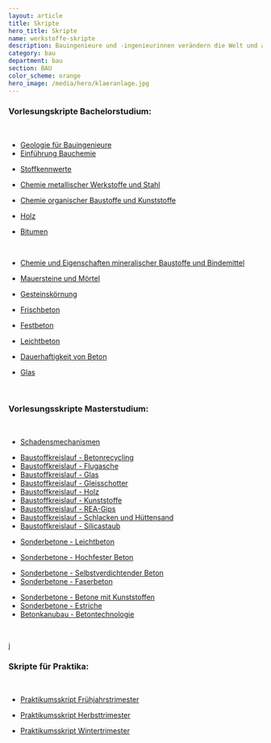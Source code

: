 ```yaml
---
layout: article
title: Skripte
hero_title: Skripte
name: werkstoffe-skripte
description: Bauingenieure und -ingenieurinnen verändern die Welt und arbeiten maßgeblich beim Schutz unserer Umwelt mit. Sie beeinflussen unser Leben stärker als viele andere Berufe. Denn Infrastruktureinrichtungen und Bauwerke sind essentieller Bestandteil jeder Zivilisation.
category: bau
department: bau
section: BAU
color_scheme: orange
hero_image: /media/hero/klaeranlage.jpg
---
```



<h3>Vorlesungskripte Bachelorstudium:</h3>

<p>&nbsp;</p>

<ul class="list-icon">
  <li><i class="fa fa-file-pdf-o"></i><a href="https://www.unibw.de/werkstoffe/lehre/skripte/geologie-fuer-bauingenieure-1.pdf">Geologie für Bauingenieure </a></li>
  <li><i class="fa fa-file-pdf-o"></i><a href="https://www.unibw.de/werkstoffe/lehre/skripte/einfuehrung-bauchemie.pdf">Einführung Bauchemie</a></li>
</ul>

<ul class="list-icon">
  <li><i class="fa fa-file-pdf-o"></i><a href="https://www.unibw.de/werkstoffe/lehre/skripte/stoffkennwerte.pdf">Stoffkennwerte</a></li>
</ul>

<ul class="list-icon">
  <li><i class="fa fa-file-pdf-o"></i><a href="https://www.unibw.de/werkstoffe/lehre/skripte/chemie-und-eigenschaften-metallischer-werkstoffe.pdf">Chemie metallischer Werkstoffe und Stahl</a></li>
</ul>

<ul class="list-icon">
  <li><i class="fa fa-file-pdf-o"></i><a href="https://www.unibw.de/werkstoffe/lehre/skripte/kunststoffe.pdf">Chemie organischer Baustoffe und Kunststoffe</a></li>
</ul>

<ul class="list-icon">
  <li><i class="fa fa-file-pdf-o"></i><a href="https://www.unibw.de/werkstoffe/lehre/skripte/holz.pdf">Holz</a></li>
</ul>

<ul class="list-icon">
  <li><i class="fa fa-file-pdf-o"></i><a href="https://www.unibw.de/werkstoffe/lehre/skripte/bitumen.pdf">Bitumen</a></li>
</ul>

<p>&nbsp;</p>

<ul class="list-icon">
  <li><i class="fa fa-file-pdf-o"></i><a href="https://www.unibw.de/werkstoffe/lehre/skripte/chemie-und-eigenschaften-anorganischer-baustoffe.pdf">Chemie und Eigenschaften mineralischer Baustoffe und Bindemittel</a></li>
</ul>

<ul class="list-icon">
  <li><i class="fa fa-file-pdf-o"></i><a class="internal-link" href="https://www.unibw.de/werkstoffe/lehre/skripte/mauersteine-und-moertel.pdf">Mauersteine und Mörtel</a></li>
</ul>

<ul class="list-icon">
  <li><i class="fa fa-file-pdf-o"></i><a href="https://www.unibw.de/werkstoffe/lehre/skripte/gesteinskoernung.pdf">Gesteinskörnung</a></li>
</ul>

<ul class="list-icon">
  <li><i class="fa fa-file-pdf-o"></i><a href="https://www.unibw.de/werkstoffe/lehre/skripte/frischbeton.pdf">Frischbeton</a></li>
</ul>

<ul class="list-icon">
  <li><i class="fa fa-file-pdf-o"></i><a href="https://www.unibw.de/werkstoffe/lehre/skripte/festbeton-2015.pdf">Festbeton</a></li>
</ul>

<ul class="list-icon">
  <li><i class="fa fa-file-pdf-o"></i><a class="internal-link" href="https://www.unibw.de/werkstoffe/lehre/skripte/leichtbeton.pdf">Leichtbeton</a></li>
</ul>

<ul class="list-icon">
  <li><i class="fa fa-file-pdf-o"></i><a class="internal-link" href="https://www.unibw.de/werkstoffe/lehre/skripte/dauerhaftigkeit-von-beton.pdf"><span class="internal-link">Dauerhaftigkeit von Beton</span></a></li>
</ul>

<ul class="list-icon">
  <li><i class="fa fa-file-pdf-o"></i><a href="https://www.unibw.de/werkstoffe/lehre/skripte/glas.pdf">Glas</a></li>
</ul>

<p>&nbsp;</p>

<h3>Vorlesungsskripte Masterstudium:</h3>

<p>&nbsp;</p>

<ul class="list-icon">
  <li><i class="fa fa-file-pdf-o"></i><a href="https://www.unibw.de/werkstoffe/lehre/skripte/schadensmechanismen.pdf">Schadensmechanismen</a></li>
</ul>

<ul class="list-icon">
  <li><i class="fa fa-file-pdf-o"></i><a href="https://www.unibw.de/werkstoffe/lehre/skripte/betonrecycling.pdf">Baustoffkreislauf - Betonrecycling</a></li>
  <li><i class="fa fa-file-pdf-o"></i><a href="https://www.unibw.de/werkstoffe/lehre/skripte/baustoffkreislauf-flugasche.pdf">Baustoffkreislauf - Flugasche</a></li>
  <li><i class="fa fa-file-pdf-o"></i><a href="https://www.unibw.de/werkstoffe/lehre/skripte/baustoffkreislauf-glas.pdf">Baustoffkreislauf - Glas</a></li>
  <li><i class="fa fa-file-pdf-o"></i><a href="https://www.unibw.de/werkstoffe/lehre/skripte/baustoffkreislauf-gleisschotter.pdf">Baustoffkreislauf - Gleisschotter</a></li>
  <li><i class="fa fa-file-pdf-o"></i><a href="https://www.unibw.de/werkstoffe/lehre/skripte/baustoffkreislauf-holz.pdf">Baustoffkreislauf - Holz</a></li>
  <li><i class="fa fa-file-pdf-o"></i><a href="https://www.unibw.de/werkstoffe/lehre/skripte/baustoffkreislauf-kunststoffe.pdf">Baustoffkreislauf - Kunststoffe</a></li>
  <li><i class="fa fa-file-pdf-o"></i><a href="https://www.unibw.de/werkstoffe/lehre/skripte/baustoffkreislauf-rea-gips.pdf">Baustoffkreislauf - REA-Gips</a></li>
  <li><i class="fa fa-file-pdf-o"></i><a href="https://www.unibw.de/werkstoffe/lehre/skripte/baustoffkreislauf-schlacken-und-huettensand.pdf">Baustoffkreislauf - Schlacken und Hüttensand</a></li>
  <li><i class="fa fa-file-pdf-o"></i><a href="https://www.unibw.de/werkstoffe/lehre/skripte/baustoffkreislauf-silicastaub.pdf">Baustoffkreislauf - Silicastaub</a></li>
</ul>

<ul class="list-icon">
  <li><i class="fa fa-file-pdf-o"></i><a href="https://www.unibw.de/werkstoffe/lehre/skripte/sonderbetone-leichtbeton-1.pdf">Sonderbetone - Leichtbeton</a></li>
</ul>

<ul class="list-icon">
  <li><i class="fa fa-file-pdf-o"></i><a href="https://www.unibw.de/werkstoffe/lehre/skripte/sonderbetone-nfb-hfb-uhpc-2015.pdf">Sonderbetone - Hochfester Beton</a></li>
</ul>

<ul class="list-icon">
  <li><i class="fa fa-file-pdf-o"></i><a href="https://www.unibw.de/werkstoffe/lehre/skripte/sonderbetone-selbstverdichtender-beton-1.pdf">Sonderbetone - Selbstverdichtender Beton</a></li>
  <li><i class="fa fa-file-pdf-o"></i><a href="https://www.unibw.de/werkstoffe/lehre/skripte/sonderbetone-faserbeton-1.pdf">Sonderbetone - Faserbeton</a></li>
</ul>

<ul class="list-icon">
  <li><i class="fa fa-file-pdf-o"></i><a href="https://www.unibw.de/werkstoffe/lehre/skripte/sonderbetone-betone-mit-kunststoffen.pdf">Sonderbetone - Betone mit Kunststoffen</a></li>
  <li><i class="fa fa-file-pdf-o"></i><a href="https://www.unibw.de/werkstoffe/lehre/skripte/sonderbetone-estriche.pdf">Sonderbetone - Estriche</a></li>
  <li><i class="fa fa-file-pdf-o"></i><a href="https://www.unibw.de/werkstoffe/lehre/skripte/betonkanu-betontechnologie.pdf">Betonkanubau - Betontechnologie</a></li>
</ul>

<p>&nbsp;</p>
j
<h3>Skripte für Praktika:</h3>

<p>&nbsp;</p>

<ul class="list-icon">
  <li><i class="fa fa-file-pdf-o"></i><a href="https://www.unibw.de/werkstoffe/lehre/skripte/praktikumsskript-ft.pdf">Praktikumsskript Frühjahrstrimester</a></li>
</ul>

<ul class="list-icon">
  <li><i class="fa fa-file-pdf-o"></i><a href="https://www.unibw.de/werkstoffe/lehre/skripte/praktikumsskript-ht.pdf">Praktikumsskript Herbsttrimester</a></li>
</ul>

<ul class="list-icon">
  <li><i class="fa fa-file-pdf-o"></i><a href="https://www.unibw.de/werkstoffe/lehre/skripte/praktikumsskript-wt.pdf">Praktikumsskript Wintertrimester</a></li>
</ul>



